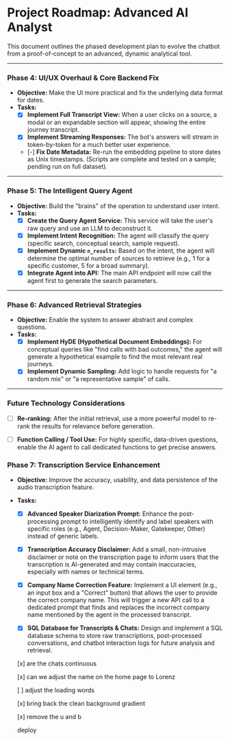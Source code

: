 # Project Roadmap: Advanced AI Analyst

This document outlines the phased development plan to evolve the chatbot from a proof-of-concept to an advanced, dynamic analytical tool.

---

### Phase 4: UI/UX Overhaul & Core Backend Fix
*   **Objective:** Make the UI more practical and fix the underlying data format for dates.
*   **Tasks:**
    - [x] **Implement Full Transcript View:** When a user clicks on a source, a modal or an expandable section will appear, showing the entire journey transcript.
    - [x] **Implement Streaming Responses:** The bot's answers will stream in token-by-token for a much better user experience.
    - [-] **Fix Date Metadata:** Re-run the embedding pipeline to store dates as Unix timestamps. (Scripts are complete and tested on a sample; pending run on full dataset).

---

### Phase 5: The Intelligent Query Agent
*   **Objective:** Build the "brains" of the operation to understand user intent.
*   **Tasks:**
    - [x] **Create the Query Agent Service:** This service will take the user's raw query and use an LLM to deconstruct it.
    - [x] **Implement Intent Recognition:** The agent will classify the query (specific search, conceptual search, sample request).
    - [x] **Implement Dynamic `n_results`:** Based on the intent, the agent will determine the optimal number of sources to retrieve (e.g., 1 for a specific customer, 5 for a broad summary).
    - [x] **Integrate Agent into API:** The main API endpoint will now call the agent first to generate the search parameters.

---

### Phase 6: Advanced Retrieval Strategies
*   **Objective:** Enable the system to answer abstract and complex questions.
*   **Tasks:**
    - [x] **Implement HyDE (Hypothetical Document Embeddings):** For conceptual queries like "find calls with bad outcomes," the agent will generate a hypothetical example to find the most relevant real journeys.
    - [x] **Implement Dynamic Sampling:** Add logic to handle requests for "a random mix" or "a representative sample" of calls.

---

### Future Technology Considerations
- [ ] **Re-ranking:** After the initial retrieval, use a more powerful model to re-rank the results for relevance before generation.
- [ ] **Function Calling / Tool Use:** For highly specific, data-driven questions, enable the AI agent to call dedicated functions to get precise answers.



### Phase 7: Transcription Service Enhancement
*   **Objective:** Improve the accuracy, usability, and data persistence of the audio transcription feature.
*   **Tasks:**
    - [x] **Advanced Speaker Diarization Prompt:** Enhance the post-processing prompt to intelligently identify and label speakers with specific roles (e.g., Agent, Decision-Maker, Gatekeeper, Other) instead of generic labels.
    - [x] **Transcription Accuracy Disclaimer:** Add a small, non-intrusive disclaimer or note on the transcription page to inform users that the transcription is AI-generated and may contain inaccuracies, especially with names or technical terms.
    - [x] **Company Name Correction Feature:** Implement a UI element (e.g., an input box and a "Correct" button) that allows the user to provide the correct company name. This will trigger a new API call to a dedicated prompt that finds and replaces the incorrect company name mentioned by the agent in the processed transcript.
    - [x] **SQL Database for Transcripts & Chats:** Design and implement a SQL database schema to store raw transcriptions, post-processed conversations, and chatbot interaction logs for future analysis and retrieval.


    [x] are the chats continuous 

    [x] can we adjust the name on the home page to Lorenz

    [ ] adjust the loading words

    [x] bring back the clean background gradient

    [x] remove the u and b

    deploy 